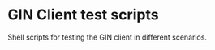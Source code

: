 GIN Client test scripts
=======================

Shell scripts for testing the GIN client in different scenarios.
